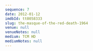 ```yaml
---
sequence: 7
date: 2012-01-12
imdbId: tt0058333
slug: the-masque-of-the-red-death-1964
venue: null
venueNotes: null
medium: TCM HD
mediumNotes: null
---
```

